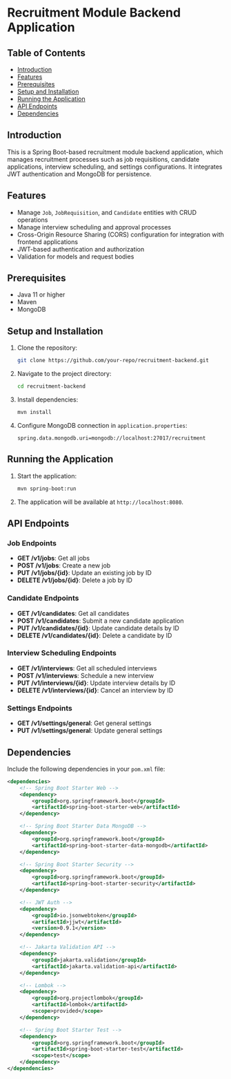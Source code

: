 # Recruitment Module Backend Application

## Table of Contents
- [Introduction](#introduction)
- [Features](#features)
- [Prerequisites](#prerequisites)
- [Setup and Installation](#setup-and-installation)
- [Running the Application](#running-the-application)
- [API Endpoints](#api-endpoints)
- [Dependencies](#dependencies)

## Introduction
This is a Spring Boot-based recruitment module backend application, which manages recruitment processes such as job requisitions, candidate applications, interview scheduling, and settings configurations. It integrates JWT authentication and MongoDB for persistence.

## Features
- Manage `Job`, `JobRequisition`, and `Candidate` entities with CRUD operations
- Manage interview scheduling and approval processes
- Cross-Origin Resource Sharing (CORS) configuration for integration with frontend applications
- JWT-based authentication and authorization
- Validation for models and request bodies

## Prerequisites
- Java 11 or higher
- Maven
- MongoDB

## Setup and Installation
1. Clone the repository:
    ```sh
    git clone https://github.com/your-repo/recruitment-backend.git
    ```
2. Navigate to the project directory:
    ```sh
    cd recruitment-backend
    ```
3. Install dependencies:
    ```sh
    mvn install
    ```
4. Configure MongoDB connection in `application.properties`:
    ```properties
    spring.data.mongodb.uri=mongodb://localhost:27017/recruitment
    ```

## Running the Application
1. Start the application:
    ```sh
    mvn spring-boot:run
    ```
2. The application will be available at `http://localhost:8080`.

## API Endpoints
### Job Endpoints
- **GET /v1/jobs**: Get all jobs
- **POST /v1/jobs**: Create a new job
- **PUT /v1/jobs/{id}**: Update an existing job by ID
- **DELETE /v1/jobs/{id}**: Delete a job by ID

### Candidate Endpoints
- **GET /v1/candidates**: Get all candidates
- **POST /v1/candidates**: Submit a new candidate application
- **PUT /v1/candidates/{id}**: Update candidate details by ID
- **DELETE /v1/candidates/{id}**: Delete a candidate by ID

### Interview Scheduling Endpoints
- **GET /v1/interviews**: Get all scheduled interviews
- **POST /v1/interviews**: Schedule a new interview
- **PUT /v1/interviews/{id}**: Update interview details by ID
- **DELETE /v1/interviews/{id}**: Cancel an interview by ID

### Settings Endpoints
- **GET /v1/settings/general**: Get general settings
- **PUT /v1/settings/general**: Update general settings

## Dependencies
Include the following dependencies in your `pom.xml` file:

```xml
<dependencies>
    <!-- Spring Boot Starter Web -->
    <dependency>
        <groupId>org.springframework.boot</groupId>
        <artifactId>spring-boot-starter-web</artifactId>
    </dependency>

    <!-- Spring Boot Starter Data MongoDB -->
    <dependency>
        <groupId>org.springframework.boot</groupId>
        <artifactId>spring-boot-starter-data-mongodb</artifactId>
    </dependency>

    <!-- Spring Boot Starter Security -->
    <dependency>
        <groupId>org.springframework.boot</groupId>
        <artifactId>spring-boot-starter-security</artifactId>
    </dependency>

    <!-- JWT Auth -->
    <dependency>
        <groupId>io.jsonwebtoken</groupId>
        <artifactId>jjwt</artifactId>
        <version>0.9.1</version>
    </dependency>

    <!-- Jakarta Validation API -->
    <dependency>
        <groupId>jakarta.validation</groupId>
        <artifactId>jakarta.validation-api</artifactId>
    </dependency>

    <!-- Lombok -->
    <dependency>
        <groupId>org.projectlombok</groupId>
        <artifactId>lombok</artifactId>
        <scope>provided</scope>
    </dependency>

    <!-- Spring Boot Starter Test -->
    <dependency>
        <groupId>org.springframework.boot</groupId>
        <artifactId>spring-boot-starter-test</artifactId>
        <scope>test</scope>
    </dependency>
</dependencies>
